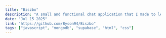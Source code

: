 ```yaml
---
title: "Biszbo"
description: "A small and functional chat application that I made to learn more about creating websites. It is made using react and is currently deprecated."
date: "Jul 15 2025"
link: "https://github.com/Byson94/Biszbo"
tags: ["javascript", "mongodb", "supabase", "html", "css"]
---
```

